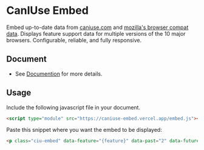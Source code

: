 # CanIUse Embed

Embed up-to-date data from [caniuse.com](https://caniuse.com/) and
[mozilla's browser compat data](https://github.com/mdn/browser-compat-data).
Displays feature support data for multiple versions of the 10 major browsers.
Configurable, reliable, and fully responsive.

## Document

- See [Documention](https://caniuse-embed.vercel.app/) for more details.

## Usage

Include the following javascript file in your document.

```html
<script type="module" src="https://caniuse-embed.vercel.app/embed.js"></script>
```

Paste this snippet where you want the embed to be displayed:

```html
<p class="ciu-embed" data-feature="{feature}" data-past="2" data-future="3" data-meta="be6d"></p>
```
